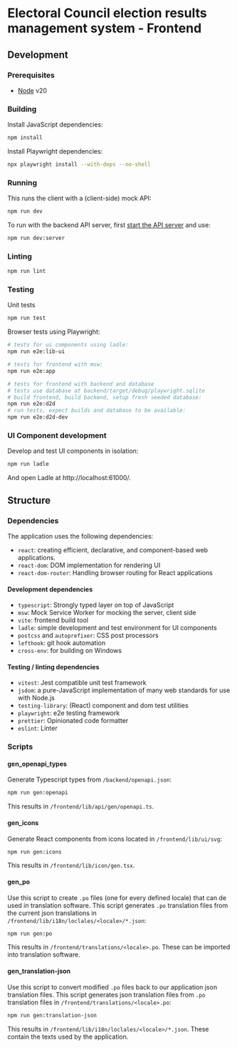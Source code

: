 # Electoral Council election results management system - Frontend

## Development

### Prerequisites

- [Node](https://nodejs.org) v20

### Building

Install JavaScript dependencies:

```sh
npm install
```

Install Playwright dependencies:

```sh
npx playwright install --with-deps --no-shell
```

### Running

This runs the client with a (client-side) mock API:

```sh
npm run dev
```

To run with the backend API server, first [start the API server](../backend/README.md#running) and use:

```sh
npm run dev:server
```

### Linting

```sh
npm run lint
```

### Testing

Unit tests

```sh
npm run test
```

Browser tests using Playwright:

```sh
# tests for ui components using ladle:
npm run e2e:lib-ui

# tests for frontend with msw:
npm run e2e:app

# tests for frontend with backend and database
# tests use database at backend/target/debug/playwright.sqlite
# build frontend, build backend, setup fresh seeded database:
npm run e2e:d2d
# run tests, expect builds and database to be available:
npm run e2e:d2d-dev
```

### UI Component development

Develop and test UI components in isolation:

```sh
npm run ladle
```

And open Ladle at http://localhost:61000/.

## Structure

### Dependencies

The application uses the following dependencies:

- `react`: creating efficient, declarative, and component-based web applications.
- `react-dom`: DOM implementation for rendering UI
- `react-dom-router`: Handling browser routing for React applications

#### Development dependencies

- `typescript`: Strongly typed layer on top of JavaScript
- `msw`: Mock Service Worker for mocking the server, client side
- `vite`: frontend build tool
- `ladle`: simple development and test environment for UI components
- `postcss` and `autoprefixer`: CSS post processors
- `lefthook`: git hook automation
- `cross-env`: for building on Windows

#### Testing / linting dependencies

- `vitest`: Jest compatible unit test framework
- `jsdom`: a pure-JavaScript implementation of many web standards for use with Node.js
- `testing-library`: (React) component and dom test utilities
- `playwright`: e2e testing framework
- `prettier`: Opinionated code formatter
- `eslint`: Linter

### Scripts

#### gen_openapi_types

Generate Typescript types from `/backend/openapi.json`:

```sh
npm run gen:openapi
```

This results in `/frontend/lib/api/gen/openapi.ts`.

#### gen_icons

Generate React components from icons located in `/frontend/lib/ui/svg`:

```sh
npm run gen:icons
```

This results in `/frontend/lib/icon/gen.tsx`.

#### gen_po

Use this script to create `.po` files (one for every defined locale) that can de used in translation software.
This script generates `.po` translation files from the current json translations in `/frontend/lib/i18n/loclales/<locale>/*.json`:

```sh
npm run gen:po
```

This results in `/frontend/translations/<locale>.po`. These can be imported into translation software.

#### gen_translation-json

Use this script to convert modified `.po` files back to our application json translation files.
This script generates json translation files from `.po` translation files in `/frontend/translations/<locale>.po`:

```sh
npm run gen:translation-json
```

This results in `/frontend/lib/i18n/loclales/<locale>/*.json`. These contain the texts used by the application.
